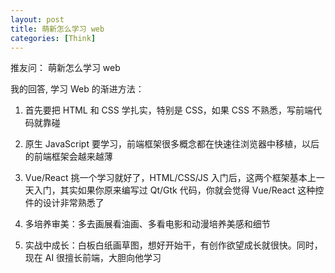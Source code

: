 ```yaml
---
layout: post
title: 萌新怎么学习 web
categories: [Think]
---
```


推友问： 萌新怎么学习 web

我的回答, 学习 Web 的渐进方法：

1. 首先要把 HTML 和 CSS 学扎实，特别是 CSS，如果 CSS 不熟悉，写前端代码就靠碰

2. 原生 JavaScript 要学习，前端框架很多概念都在快速往浏览器中移植，以后的前端框架会越来越薄

3. Vue/React 挑一个学习就好了，HTML/CSS/JS 入门后，这两个框架基本上一天入门，其实如果你原来编写过 Qt/Gtk 代码，你就会觉得 Vue/React 这种控件的设计非常熟悉了

4. 多培养审美：多去画展看油画、多看电影和动漫培养美感和细节

5. 实战中成长：白板白纸画草图，想好开始干，有创作欲望成长就很快。同时，现在 AI 很擅长前端，大胆向他学习
